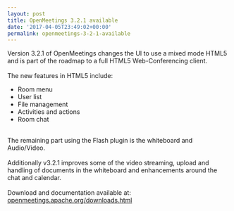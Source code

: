 ```yaml
---
layout: post
title: OpenMeetings 3.2.1 available
date: '2017-04-05T23:49:02+00:00'
permalink: openmeetings-3-2-1-available
---
```

<!--
Licensed under the Apache License, Version 2.0 (the "License") http://www.apache.org/licenses/LICENSE-2.0
-->
Version 3.2.1 of OpenMeetings changes the UI to use a mixed mode HTML5 and is part of the roadmap to a full HTML5 Web-Conferencing client.<br/>
<br/>
The new features in HTML5 include:
<ul>
<li>Room menu</li>
<li>User list</li>
<li>File management</li>
<li>Activities and actions</li>
<li>Room chat</li>
</ul>
<br/>
The remaining part using the Flash plugin is the whiteboard and Audio/Video.<br/>
<br/>
Additionally v3.2.1 improves some of the video streaming, upload and handling of documents in the whiteboard and enhancements around the chat and calendar.<br/>
<br/>
Download and documentation available at: <a href="https://openmeetings.apache.org/downloads.html" target="_blank">openmeetings.apache.org/downloads.html</a>

